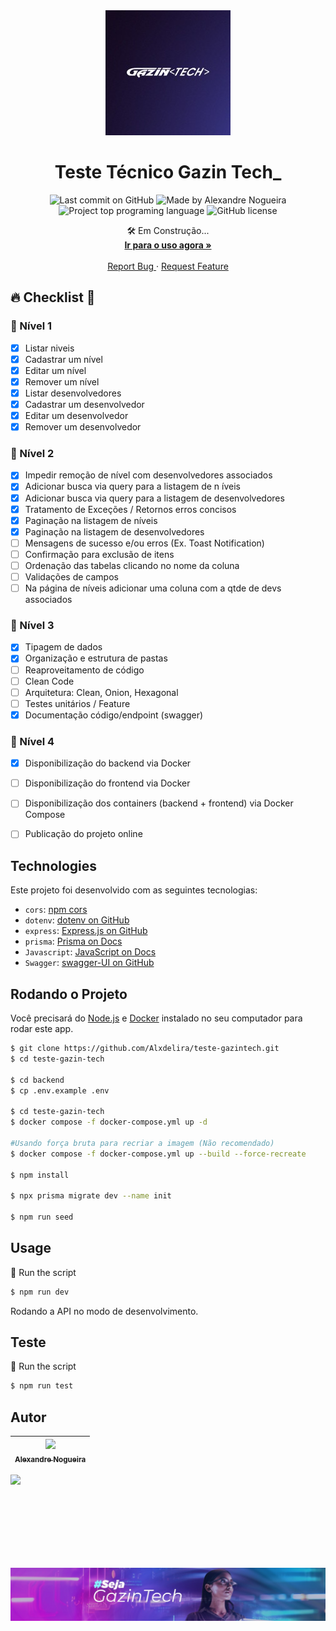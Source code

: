 <div align="center">
 <img 
      alt="Project programing languages count" 
      src="backend/assets/logo.jpeg"
      width="200px"
    >  
  <!-- project name -->
  <h1 align="center">Teste Técnico Gazin Tech_</h1>
  
  <!-- project badges -->
  <p align="center">   
    <img 
      alt="Last commit on GitHub" 
      src="https://img.shields.io/github/last-commit/Alxdelira/teste-gazintech?color=6A57D5"
    >   
    <img 
      alt="Made by Alexandre Nogueira" 
      src="https://img.shields.io/badge/made%20by-Alexandre%20Nogueira-%20?color=6A57D5"
    >
    <img 
      alt="Project top programing language" 
      src="https://img.shields.io/github/languages/top/Alxdelira/teste-gazintech?color=6A57D5"
    >
    <img 
      alt="GitHub license" 
      src="https://img.shields.io/github/license/Alxdelira/teste-gazintech?color=6A57D5"
    >
  </p> 

  <!-- project description and menu -->
  <p align="center">
      🛠️ Em Construção...
    <br />
    <a 
      href="">
      <strong>Ir para o uso agora »</strong>
    </a>
    <br />
    <br />
    <a 
      href="https://github.com/Alxdelira/teste-gazintech/issues">
      Report Bug
    </a>
    ·
    <a 
      href="https://github.com/Alxdelira/teste-gazintech/issues/new">
      Request Feature
    </a>
  </p>
</div>

<!-- ## Preview

<div align="center">
  <a href="#">
      <img src="./assets/modelo.png" width="200" alt="preview" />
  </a>
</div> -->

## 🔥 Checklist 📝
### 🚀 Nível 1
- [x] Listar niveis
- [x] Cadastrar um nível	
- [x] Editar um nível	
- [x] Remover um nível	
- [x] Listar desenvolvedores	
- [x] Cadastrar um desenvolvedor	
- [x] Editar um desenvolvedor	
- [x] Remover um desenvolvedor
  
### 🚀 Nível 2

- [x] Impedir remoção de nível com desenvolvedores associados               
- [x] Adicionar busca via query para a listagem de n íveis                  
- [x] Adicionar busca via query para a listagem de desenvolvedores          
- [x] Tratamento de Exceções / Retornos erros concisos                      
- [x] Paginação na listagem de níveis                                       
- [x] Paginação na listagem de desenvolvedores                              
- [ ] Mensagens de sucesso e/ou erros (Ex. Toast Notification)              
- [ ] Confirmação para exclusão de itens                                    
- [ ] Ordenação das tabelas clicando no nome da coluna                      
- [ ] Validações de campos                                                  
- [ ] Na página de níveis adicionar uma coluna com a qtde de devs associados

### 🚀 Nível 3
- [x] Tipagem de dados                      
- [x] Organização e estrutura de pastas     
- [ ] Reaproveitamento de código            
- [ ] Clean Code                            
- [ ] Arquitetura: Clean, Onion, Hexagonal  
- [ ] Testes unitários / Feature            
- [x] Documentação código/endpoint (swagger)

### 🚀 Nível 4
- [x] Disponibilização do backend via Docker                                 
- [ ] Disponibilização do frontend via Docker                                
- [ ] Disponibilização dos containers (backend + frontend) via Docker Compose
- [ ] Publicação do projeto online                                           






## Technologies

Este projeto foi desenvolvido com as seguintes tecnologias:

- `cors`: [npm cors](https://www.npmjs.com/package/cors)
- `dotenv`: [dotenv on GitHub](https://github.com/motdotla/dotenv)
- `express`: [Express.js on GitHub](https://github.com/expressjs/express)
- `prisma`: [Prisma on Docs](https://www.prisma.io/docs)
- `Javascript`: [JavaScript on Docs](https://developer.mozilla.org/pt-BR/docs/Web/JavaScript)
- `Swagger`: [swagger-UI on  GitHub](https://github.com/swagger-api/swagger-ui)



## Rodando o Projeto

Você precisará do [Node.js](https://nodejs.org) e [Docker](https://www.docker.com/get-started/) instalado no seu computador para rodar este app.

```bash
$ git clone https://github.com/Alxdelira/teste-gazintech.git
$ cd teste-gazin-tech

$ cd backend
$ cp .env.example .env

$ cd teste-gazin-tech
$ docker compose -f docker-compose.yml up -d

#Usando força bruta para recriar a imagem (Não recomendado)
$ docker compose -f docker-compose.yml up --build --force-recreate

$ npm install

$ npx prisma migrate dev --name init

$ npm run seed
```


## Usage

🔧 Run the script

```bash
$ npm run dev

```
Rodando a API no modo de desenvolvimento.<br/>
## Teste

🔧 Run the script

```bash
$ npm run test
```

## Autor

| [<img width="150px"  src="https://avatars.githubusercontent.com/u/102405026?v=4"><br><sub>Alexandre Nogueira</sub>](https://github.com/Alxdelira) |
| :-----------------------------------------------------------------------------------------------------------------------------------------------: |
<a target="_blank" href="https://www.linkedin.com/in/alxdelira/"><img src="https://img.shields.io/badge/linkedin-%230077B5.svg?style=for-the-badge&logo=linkedin&logoColor=white"/></a>

<br />
<br />
<br />
<br />
<br />
<br />
<p align="center">
  <a href="https://portfolioalxdelira.vercel.app/" target="_blank">
    <img align="center" src="backend/assets//footer.jpeg" alt="banner"/>
  </a>
</p>
